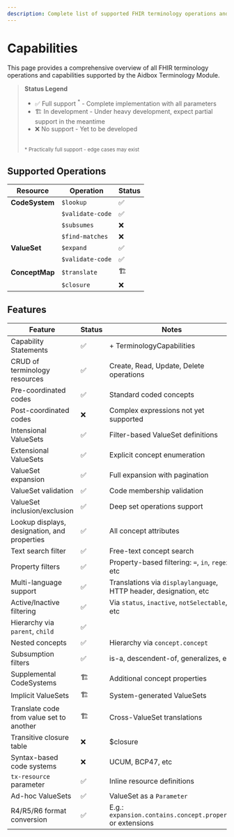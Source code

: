 ```yaml
---
description: Complete list of supported FHIR terminology operations and capabilities in Aidbox Terminology Module
---
```


# Capabilities

This page provides a comprehensive overview of all FHIR terminology operations and capabilities supported by the Aidbox Terminology Module.

> **Status Legend**
> - ✅ Full support <sup>\*</sup> - Complete implementation with all parameters
> - 🏗️ In development - Under heavy development, expect partial support in the meantime
> - ❌ No support - Yet to be developed
> 
> <br />
> <small>* Practically full support - edge cases may exist</small>

## Supported Operations

| Resource | Operation | Status |
|----------|-----------|--------|
| **CodeSystem** | `$lookup` | ✅ |
|                | `$validate-code` | ✅ |
|                | `$subsumes` | ❌ |
|                | `$find-matches` | ❌ |
| **ValueSet** | `$expand` | ✅ |
|              | `$validate-code` | ✅ |
| **ConceptMap** | `$translate` | 🏗 |
|                | `$closure` | ❌ |

## Features

| Feature | Status | Notes |
|---------|--------|-------|
| Capability Statements | ✅ | + TerminologyCapabilities |
| CRUD of terminology resources | ✅ | Create, Read, Update, Delete operations |
| Pre-coordinated codes | ✅ | Standard coded concepts |
| Post-coordinated codes | ❌ | Complex expressions not yet supported |
| Intensional ValueSets | ✅ | Filter-based ValueSet definitions |
| Extensional ValueSets | ✅ | Explicit concept enumeration |
| ValueSet expansion | ✅ | Full expansion with pagination |
| ValueSet validation | ✅ | Code membership validation |
| ValueSet inclusion/exclusion | ✅ | Deep set operations support |
| Lookup displays, designation, and properties | ✅ | All concept attributes |
| Text search filter | ✅ | Free-text concept search |
| Property filters | ✅ | Property-based filtering: `=`, `in`, `regex`, etc |
| Multi-language support | ✅ | Translations via `displaylanguage`, HTTP header, designation, etc |
| Active/Inactive filtering | ✅ | Via `status`, `inactive`, `notSelectable`, etc |
| Hierarchy via `parent`, `child` | ✅ |  |
| Nested concepts | ✅ | Hierarchy via `concept.concept` |
| Subsumption filters | ✅ | is-a, descendent-of, generalizes, etc |
| Supplemental CodeSystems | 🏗️ | Additional concept properties |
| Implicit ValueSets | 🏗️ | System-generated ValueSets |
| Translate code from value set to another | 🏗️ | Cross-ValueSet translations |
| Transitive closure table | ❌ | $closure |
| Syntax-based code systems | ❌ | UCUM, BCP47, etc |
| `tx-resource` parameter | ✅ | Inline resource definitions |
| Ad-hoc ValueSets | ✅ | ValueSet as a `Parameter` |
| R4/R5/R6 format conversion | ✅ | E.g.: `expansion.contains.concept.property` or extensions |


